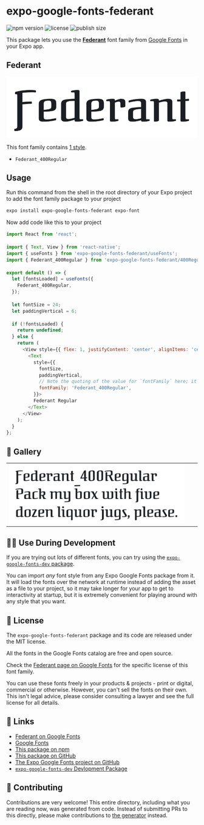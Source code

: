 # expo-google-fonts-federant

![npm version](https://flat.badgen.net/npm/v/expo-google-fonts-federant)
![license](https://flat.badgen.net/github/license/expo/google-fonts)
![publish size](https://flat.badgen.net/packagephobia/install/expo-google-fonts-federant)

This package lets you use the [**Federant**](https://fonts.google.com/specimen/Federant) font family from [Google Fonts](https://fonts.google.com/) in your Expo app.

## Federant

![Federant](./font-family.png)

This font family contains [1 style](#-gallery).

- `Federant_400Regular`

## Usage

Run this command from the shell in the root directory of your Expo project to add the font family package to your project
```sh
expo install expo-google-fonts-federant expo-font
```

Now add code like this to your project
```js
import React from 'react';

import { Text, View } from 'react-native';
import { useFonts } from 'expo-google-fonts-federant/useFonts';
import { Federant_400Regular } from 'expo-google-fonts-federant/400Regular';

export default () => {
  let [fontsLoaded] = useFonts({
    Federant_400Regular,
  });

  let fontSize = 24;
  let paddingVertical = 6;

  if (!fontsLoaded) {
    return undefined;
  } else {
    return (
      <View style={{ flex: 1, justifyContent: 'center', alignItems: 'center' }}>
        <Text
          style={{
            fontSize,
            paddingVertical,
            // Note the quoting of the value for `fontFamily` here; it expects a string!
            fontFamily: 'Federant_400Regular',
          }}>
          Federant Regular
        </Text>
      </View>
    );
  }
};

```

## 🔡 Gallery


||||
|-|-|-|
|![Federant_400Regular](.//400Regular/Federant_400Regular.ttf.png)||||


## 👩‍💻 Use During Development

If you are trying out lots of different fonts, you can try using the [`expo-google-fonts-dev` package](https://github.com/freeboub/google-fonts/tree/master/font-packages/dev#readme).

You can import *any* font style from any Expo Google Fonts package from it. It will load the fonts
over the network at runtime instead of adding the asset as a file to your project, so it may take longer
for your app to get to interactivity at startup, but it is extremely convenient
for playing around with any style that you want.

## 📖 License

The `expo-google-fonts-federant` package and its code are released under the MIT license.

All the fonts in the Google Fonts catalog are free and open source.

Check the [Federant page on Google Fonts](https://fonts.google.com/specimen/Federant) for the specific license of this font family.

You can use these fonts freely in your products & projects - print or digital, commercial or otherwise. However, you can't sell the fonts on their own. This isn't legal advice, please consider consulting a lawyer and see the full license for all details.

## 🔗 Links

- [Federant on Google Fonts](https://fonts.google.com/specimen/Federant)
- [Google Fonts](https://fonts.google.com/)
- [This package on npm](https://www.npmjs.com/package/expo-google-fonts-federant)
- [This package on GitHub](https://github.com/freeboub/google-fonts/tree/master/font-packages/federant)
- [The Expo Google Fonts project on GitHub](https://github.com/freeboub/google-fonts)
- [`expo-google-fonts-dev` Devlopment Package](https://github.com/freeboub/google-fonts/tree/master/font-packages/dev)

## 🤝 Contributing

Contributions are very welcome! This entire directory, including what you are reading now, was generated from code. Instead of submitting PRs to this directly, please make contributions to [the generator](https://github.com/freeboub/google-fonts/tree/master/packages/generator) instead.

